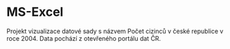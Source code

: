 # MS-Excel

Projekt vizualizace datové sady s názvem Počet cizinců v české republice v roce 2004. Data pochází z otevřeného portálu dat ČR.
